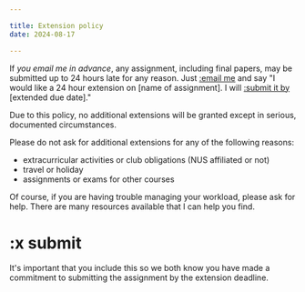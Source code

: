 ```yaml
---

title: Extension policy
date: 2024-08-17

---
```


If _you email me in advance_, any assignment, including final papers, may be submitted up to 24 hours late for any reason. Just [:email me](../course-info/tech-guidelines#course-email) and say "I would like a 24 hour extension on [name of assignment]. I will [:submit it by](#x-submit) [extended due date]."

Due to this policy, no additional extensions will be granted except in serious, documented circumstances.

Please do not ask for additional extensions for any of the following reasons:

- extracurricular activities or club obligations (NUS affiliated or not)
- travel or holiday
- assignments or exams for other courses

Of course, if you are having trouble managing your workload, please ask for help. There are many resources available that I can help you find.

# :x submit

It's important that you include this so we both know you have made a commitment to submitting the assignment by the extension deadline.
